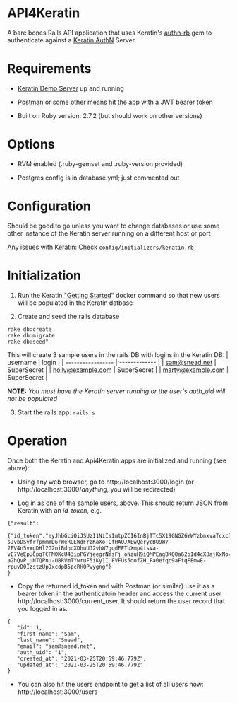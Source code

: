 # API4Keratin

A bare bones Rails API application that uses Keratin's [authn-rb](https://github.com/keratin/authn-rb) gem to authenticate against a [Keratin AuthN](https://keratin.tech) Server.


# Requirements

* [Keratin Demo Server](https://keratin.tech/#getting-started) up and running

* [Postman](http://postman.com) or some other means hit the app with a JWT bearer token

* Built on Ruby version: 2.7.2 (but should work on other versions)

# Options

* RVM enabled (.ruby-gemset and .ruby-version provided)

* Postgres config is in database.yml; just commented out

# Configuration

Should be good to go unless you want to change databases or use some other instance of the Keratin server running on a different host or port

Any issues with Keratin: Check `config/initializers/keratin.rb`

# Initialization

 1. Run the Keratin "[Getting Started](https://keratin.tech/#getting-started)" docker command so that new users will be populated in the Keratin datbase

 2. Create and seed the rails database
```
rake db:create
rake db:migrate
rake db:seed"
```
This will create 3 sample users in the rails DB with logins in the Keratin DB:
| username          | login         |
| ----------------- |:-------------:|
| sam@snead.net     | SuperSecret   |
| holly@example.com | SuperSecret   |
| marty@example.com | SuperSecret   |


**NOTE:** *You must have the Keratin server running or the user's auth_uid will not be populated*

3. Start the rails app: `rails s`


# Operation

Once both the Keratin and Api4Keratin apps are initialized and running (see above):

 * Using any web browser, go to http://localhost:3000/login (or http://localhost:3000/*anything*, you will be redirected)

 * Log in as one of the sample users, above. This should return JSON from Keratin with an *id_token*, e.g.
 ```
 {"result":
  {"id_token":"eyJhbGciOiJSUzI1NiIsImtpZCI6InBjTTc5X19GNGZ6YWYzbmxvaTcxclltbTd0cDFDRkdJUThseC1mYUFMaWMiLCJ0eXAiOiJKV1QifQ.eyJhdWQiOlsibG9jYWxob3N0Il0sImF1dGhfdGltZSI6MTYxNjY5NjA3OSwiZXhwIjoxNjE2Njk5Njc5LCJpYXQiOjE2MTY2OTYwNzksImlzcyI6ImxvY2FsaG9zdDo4MDgwIiwic3ViIjoiMyJ9.qks6MQpvbpAx-sJvbDSvfrfpmmmD6rWeRGEWdFrzKaXoTCfHAOJAEwQerycBU9W7-2EV4n5vxgDHl2G2niBdhqXDhuUJ2vbW7gqdEFToXmp4isVa-vE7VeEpUCpqTCFM0KcU43ipPGYjeegrNYsFj_oNzuH9iQMPEagBKQOa62pId4cXBajKxNoyrt6lezQdDJwTmkDr4XFhFmZZGwbHv_1BjCrR7UznkgAefEC7gnKKb_taJFCv0wH-a2hQvP_uNTQPnu-UBRVmTYwruF5iKy1I_FVFUs5dofZH_Fa0efqc9aFtqFEmwE-rpuvD0IzstzUpDxcdpB5pcRHQPvygng"}
}
 ```

 * Copy the returned id_token and with Postman (or similar) use it as a bearer token in the authenticatoin header and access the current user http://localhost:3000/current_user. It should return the user record that you logged in as.
 ```
 {
    "id": 1,
    "first_name": "Sam",
    "last_name": "Snead",
    "email": "sam@snead.net",
    "auth_uid": "1",
    "created_at": "2021-03-25T20:59:46.779Z",
    "updated_at": "2021-03-25T20:59:46.779Z"
}
```

* You can also hit the users endpoint to get a list of all users now: http://localhost:3000/users

